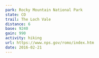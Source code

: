 ```yaml
---
park: Rocky Mountain National Park
state: CO
trail: The Loch Vale
distance: 6
base: 9240
gain: 990
activity: hiking
url: https://www.nps.gov/romo/index.htm
date: 2016-02-21
---
```

